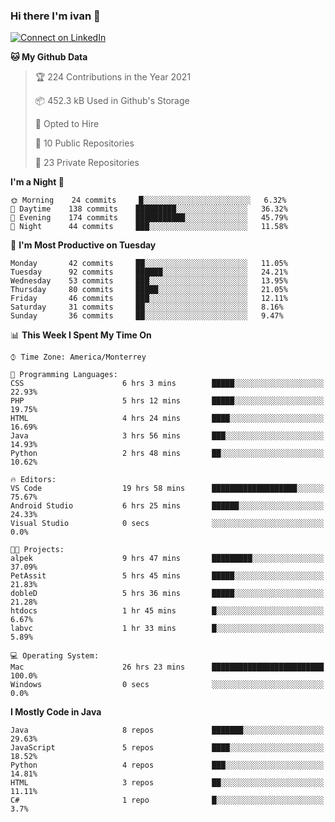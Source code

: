 ### Hi there I'm ivan 👋
[![Connect on LinkedIn](https://img.shields.io/badge/--linkedin?label=LinkedIn&logo=LinkedIn&style=social)](https://www.linkedin.com/in/ivanjtm)
<!--START_SECTION:waka-->
**🐱 My Github Data** 

> 🏆 224 Contributions in the Year 2021
 > 
> 📦 452.3 kB Used in Github's Storage 
 > 
> 💼 Opted to Hire
 > 
> 📜 10 Public Repositories 
 > 
> 🔑 23 Private Repositories  
 > 
**I'm a Night 🦉** 

```text
🌞 Morning    24 commits     █░░░░░░░░░░░░░░░░░░░░░░░░   6.32% 
🌆 Daytime    138 commits    █████████░░░░░░░░░░░░░░░░   36.32% 
🌃 Evening    174 commits    ███████████░░░░░░░░░░░░░░   45.79% 
🌙 Night      44 commits     ███░░░░░░░░░░░░░░░░░░░░░░   11.58%

```
📅 **I'm Most Productive on Tuesday** 

```text
Monday       42 commits     ██░░░░░░░░░░░░░░░░░░░░░░░   11.05% 
Tuesday      92 commits     ██████░░░░░░░░░░░░░░░░░░░   24.21% 
Wednesday    53 commits     ███░░░░░░░░░░░░░░░░░░░░░░   13.95% 
Thursday     80 commits     █████░░░░░░░░░░░░░░░░░░░░   21.05% 
Friday       46 commits     ███░░░░░░░░░░░░░░░░░░░░░░   12.11% 
Saturday     31 commits     ██░░░░░░░░░░░░░░░░░░░░░░░   8.16% 
Sunday       36 commits     ██░░░░░░░░░░░░░░░░░░░░░░░   9.47%

```


📊 **This Week I Spent My Time On** 

```text
⌚︎ Time Zone: America/Monterrey

💬 Programming Languages: 
CSS                      6 hrs 3 mins        █████░░░░░░░░░░░░░░░░░░░░   22.93% 
PHP                      5 hrs 12 mins       █████░░░░░░░░░░░░░░░░░░░░   19.75% 
HTML                     4 hrs 24 mins       ████░░░░░░░░░░░░░░░░░░░░░   16.69% 
Java                     3 hrs 56 mins       ███░░░░░░░░░░░░░░░░░░░░░░   14.93% 
Python                   2 hrs 48 mins       ██░░░░░░░░░░░░░░░░░░░░░░░   10.62%

🔥 Editors: 
VS Code                  19 hrs 58 mins      ███████████████████░░░░░░   75.67% 
Android Studio           6 hrs 25 mins       ██████░░░░░░░░░░░░░░░░░░░   24.33% 
Visual Studio            0 secs              ░░░░░░░░░░░░░░░░░░░░░░░░░   0.0%

🐱‍💻 Projects: 
alpek                    9 hrs 47 mins       █████████░░░░░░░░░░░░░░░░   37.09% 
PetAssit                 5 hrs 45 mins       █████░░░░░░░░░░░░░░░░░░░░   21.83% 
dobleD                   5 hrs 36 mins       █████░░░░░░░░░░░░░░░░░░░░   21.28% 
htdocs                   1 hr 45 mins        █░░░░░░░░░░░░░░░░░░░░░░░░   6.67% 
labvc                    1 hr 33 mins        █░░░░░░░░░░░░░░░░░░░░░░░░   5.89%

💻 Operating System: 
Mac                      26 hrs 23 mins      █████████████████████████   100.0% 
Windows                  0 secs              ░░░░░░░░░░░░░░░░░░░░░░░░░   0.0%

```

**I Mostly Code in Java** 

```text
Java                     8 repos             ███████░░░░░░░░░░░░░░░░░░   29.63% 
JavaScript               5 repos             ████░░░░░░░░░░░░░░░░░░░░░   18.52% 
Python                   4 repos             ███░░░░░░░░░░░░░░░░░░░░░░   14.81% 
HTML                     3 repos             ██░░░░░░░░░░░░░░░░░░░░░░░   11.11% 
C#                       1 repo              █░░░░░░░░░░░░░░░░░░░░░░░░   3.7%

```



<!--END_SECTION:waka-->

<!--
<p align="center">
  <img src ="https://github-readme-stats.vercel.app/api?username=ivanjtm&show_icons=true&count_private=true&theme=default&hide_border=true&include_all_commits=true?count_private=true">
  <img src ="https://github-readme-stats.vercel.app/api/top-langs/?username=ivanjtm&layout=compact&hide_border=true&langs_count=50">
  <img src="https://github-readme-stats.vercel.app/api/wakatime?username=ivanjtm&hide_border=true"> 
</p>
-->
